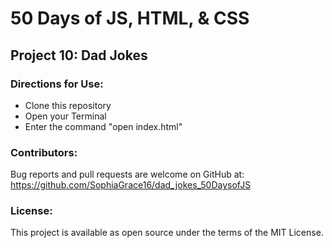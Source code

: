 # 50 Days of JS, HTML, & CSS 
## Project 10: Dad Jokes

### Directions for Use:

* Clone this repository
* Open your Terminal
* Enter the command "open index.html"

### Contributors:

Bug reports and pull requests are welcome on GitHub at:
https://github.com/SophiaGrace16/dad_jokes_50DaysofJS

### License:

This project is  available as open source under the terms of the MIT License.
